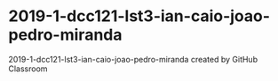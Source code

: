 # 2019-1-dcc121-lst3-ian-caio-joao-pedro-miranda
2019-1-dcc121-lst3-ian-caio-joao-pedro-miranda created by GitHub Classroom
